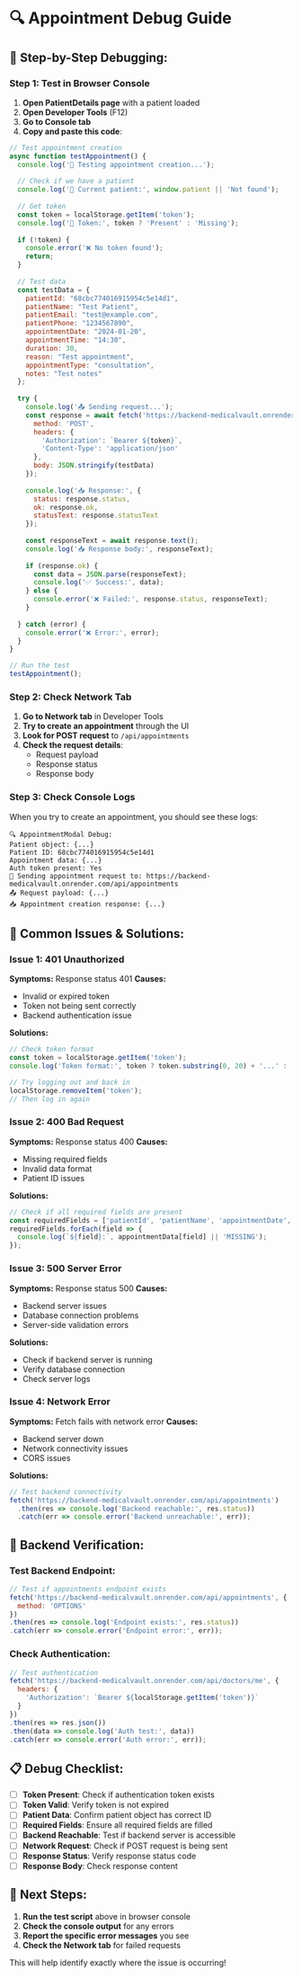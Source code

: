 # 🔍 Appointment Debug Guide

## 🧪 **Step-by-Step Debugging:**

### **Step 1: Test in Browser Console**
1. **Open PatientDetails page** with a patient loaded
2. **Open Developer Tools** (F12)
3. **Go to Console tab**
4. **Copy and paste this code**:

```javascript
// Test appointment creation
async function testAppointment() {
  console.log('🧪 Testing appointment creation...');
  
  // Check if we have a patient
  console.log('👤 Current patient:', window.patient || 'Not found');
  
  // Get token
  const token = localStorage.getItem('token');
  console.log('🔑 Token:', token ? 'Present' : 'Missing');
  
  if (!token) {
    console.error('❌ No token found');
    return;
  }
  
  // Test data
  const testData = {
    patientId: "68cbc774016915954c5e14d1",
    patientName: "Test Patient",
    patientEmail: "test@example.com",
    patientPhone: "1234567890",
    appointmentDate: "2024-01-20",
    appointmentTime: "14:30",
    duration: 30,
    reason: "Test appointment",
    appointmentType: "consultation",
    notes: "Test notes"
  };
  
  try {
    console.log('📤 Sending request...');
    const response = await fetch('https://backend-medicalvault.onrender.com/api/appointments', {
      method: 'POST',
      headers: {
        'Authorization': `Bearer ${token}`,
        'Content-Type': 'application/json'
      },
      body: JSON.stringify(testData)
    });
    
    console.log('📥 Response:', {
      status: response.status,
      ok: response.ok,
      statusText: response.statusText
    });
    
    const responseText = await response.text();
    console.log('📥 Response body:', responseText);
    
    if (response.ok) {
      const data = JSON.parse(responseText);
      console.log('✅ Success:', data);
    } else {
      console.error('❌ Failed:', response.status, responseText);
    }
    
  } catch (error) {
    console.error('❌ Error:', error);
  }
}

// Run the test
testAppointment();
```

### **Step 2: Check Network Tab**
1. **Go to Network tab** in Developer Tools
2. **Try to create an appointment** through the UI
3. **Look for POST request** to `/api/appointments`
4. **Check the request details**:
   - Request payload
   - Response status
   - Response body

### **Step 3: Check Console Logs**
When you try to create an appointment, you should see these logs:
```
🔍 AppointmentModal Debug:
Patient object: {...}
Patient ID: 68cbc774016915954c5e14d1
Appointment data: {...}
Auth token present: Yes
🚀 Sending appointment request to: https://backend-medicalvault.onrender.com/api/appointments
📤 Request payload: {...}
📥 Appointment creation response: {...}
```

## 🚨 **Common Issues & Solutions:**

### **Issue 1: 401 Unauthorized**
**Symptoms:** Response status 401
**Causes:**
- Invalid or expired token
- Token not being sent correctly
- Backend authentication issue

**Solutions:**
```javascript
// Check token format
const token = localStorage.getItem('token');
console.log('Token format:', token ? token.substring(0, 20) + '...' : 'Missing');

// Try logging out and back in
localStorage.removeItem('token');
// Then log in again
```

### **Issue 2: 400 Bad Request**
**Symptoms:** Response status 400
**Causes:**
- Missing required fields
- Invalid data format
- Patient ID issues

**Solutions:**
```javascript
// Check if all required fields are present
const requiredFields = ['patientId', 'patientName', 'appointmentDate', 'appointmentTime', 'reason'];
requiredFields.forEach(field => {
  console.log(`${field}:`, appointmentData[field] || 'MISSING');
});
```

### **Issue 3: 500 Server Error**
**Symptoms:** Response status 500
**Causes:**
- Backend server issues
- Database connection problems
- Server-side validation errors

**Solutions:**
- Check if backend server is running
- Verify database connection
- Check server logs

### **Issue 4: Network Error**
**Symptoms:** Fetch fails with network error
**Causes:**
- Backend server down
- Network connectivity issues
- CORS issues

**Solutions:**
```javascript
// Test backend connectivity
fetch('https://backend-medicalvault.onrender.com/api/appointments')
  .then(res => console.log('Backend reachable:', res.status))
  .catch(err => console.error('Backend unreachable:', err));
```

## 🔧 **Backend Verification:**

### **Test Backend Endpoint:**
```javascript
// Test if appointments endpoint exists
fetch('https://backend-medicalvault.onrender.com/api/appointments', {
  method: 'OPTIONS'
})
.then(res => console.log('Endpoint exists:', res.status))
.catch(err => console.error('Endpoint error:', err));
```

### **Check Authentication:**
```javascript
// Test authentication
fetch('https://backend-medicalvault.onrender.com/api/doctors/me', {
  headers: {
    'Authorization': `Bearer ${localStorage.getItem('token')}`
  }
})
.then(res => res.json())
.then(data => console.log('Auth test:', data))
.catch(err => console.error('Auth error:', err));
```

## 📋 **Debug Checklist:**

- [ ] **Token Present**: Check if authentication token exists
- [ ] **Token Valid**: Verify token is not expired
- [ ] **Patient Data**: Confirm patient object has correct ID
- [ ] **Required Fields**: Ensure all required fields are filled
- [ ] **Backend Reachable**: Test if backend server is accessible
- [ ] **Network Request**: Check if POST request is being sent
- [ ] **Response Status**: Verify response status code
- [ ] **Response Body**: Check response content

## 🚀 **Next Steps:**

1. **Run the test script** above in browser console
2. **Check the console output** for any errors
3. **Report the specific error messages** you see
4. **Check the Network tab** for failed requests

This will help identify exactly where the issue is occurring!
